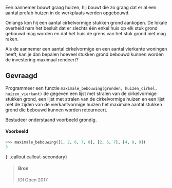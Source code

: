 Een aannemer bouwt graag huizen, hij bouwt die zo graag dat er al een aantal prefab huizen in de werkplaats werden opgebouwd.

Onlangs kon hij een aantal cirkelvormige stukken grond aankopen. De lokale overheid nam het besluit dat er slechts één enkel huis op elk stuk grond gebouwd mag worden en dat het huis de grens van het stuk grond niet mag raken.

Als de aannemer een aantal cirkelvormige en een aantal vierkante woningen heeft, kan je dan bepalen hoeveel stukken grond bebouwd kunnen worden de investering maximaal rendeert?

## Gevraagd
Programmeer een functie `maximale_bebouwing(gronden, huizen_cirkel, huizen_vierkant)` de gegeven een lijst met stralen van de cirkelvormige stukken grond, een lijst met stralen van de cirkelvormige huizen en een lijst met de zijden van de vierkantvormige huizen het maximale aantal stukken grond die bebouwd kunnen worden retourneert.

Bestudeer onderstaand voorbeeld grondig.

#### Voorbeeld

```python
>>> maximale_bebouwing([1, 2, 6, 7, 8], [2, 6, 7], [4, 8, 9])
3
```

{: .callout.callout-secondary}
>#### Bron
> IDI Open 2017
